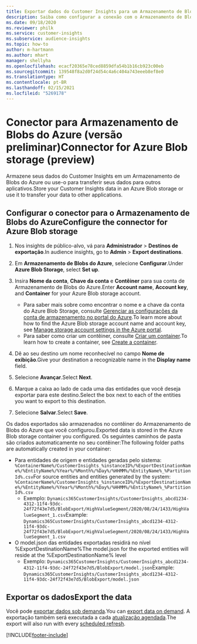 ```yaml
---
title: Exportar dados do Customer Insights para um Armazenamento de Blobs do Azure
description: Saiba como configurar a conexão com o Armazenamento de Blobs do Azure.
ms.date: 09/18/2020
ms.reviewer: philk
ms.service: customer-insights
ms.subservice: audience-insights
ms.topic: how-to
author: m-hartmann
ms.author: mhart
manager: shellyha
ms.openlocfilehash: ecacf20365e78ced8859dfa54b1b16cb923c00eb
ms.sourcegitcommit: 139548f8a2d0f24d54c4a6c404a743eeeb8ef8e0
ms.translationtype: HT
ms.contentlocale: pt-BR
ms.lasthandoff: 02/15/2021
ms.locfileid: "5269178"
---
```

# <a name="connector-for-azure-blob-storage-preview"></a><span data-ttu-id="bbc88-103">Conector para Armazenamento de Blobs do Azure (versão preliminar)</span><span class="sxs-lookup"><span data-stu-id="bbc88-103">Connector for Azure Blob storage (preview)</span></span>

<span data-ttu-id="bbc88-104">Armazene seus dados do Customer Insights em um Armazenamento de Blobs do Azure ou use-o para transferir seus dados para outros aplicativos.</span><span class="sxs-lookup"><span data-stu-id="bbc88-104">Store your Customer Insights data in an Azure Blob storage or use it to transfer your data to other applications.</span></span>

## <a name="configure-the-connector-for-azure-blob-storage"></a><span data-ttu-id="bbc88-105">Configurar o conector para o Armazenamento de Blobs do Azure</span><span class="sxs-lookup"><span data-stu-id="bbc88-105">Configure the connector for Azure Blob storage</span></span>

1. <span data-ttu-id="bbc88-106">Nos insights de público-alvo, vá para **Administrador** > **Destinos de exportação**.</span><span class="sxs-lookup"><span data-stu-id="bbc88-106">In audience insights, go to **Admin** > **Export destinations**.</span></span>

1. <span data-ttu-id="bbc88-107">Em **Armazenamento de Blobs do Azure**, selecione **Configurar**.</span><span class="sxs-lookup"><span data-stu-id="bbc88-107">Under **Azure Blob Storage**, select **Set up**.</span></span>

1. <span data-ttu-id="bbc88-108">Insira **Nome da conta**, **Chave da conta** e **Contêiner** para sua conta de Armazenamento de Blobs do Azure.</span><span class="sxs-lookup"><span data-stu-id="bbc88-108">Enter **Account name**, **Account key**, and **Container** for your Azure Blob storage account.</span></span>
    - <span data-ttu-id="bbc88-109">Para saber mais sobre como encontrar o nome e a chave da conta do Azure Blob Storage, consulte [Gerenciar as configurações da conta de armazenamento no portal do Azure](https://docs.microsoft.com/azure/storage/common/storage-account-manage).</span><span class="sxs-lookup"><span data-stu-id="bbc88-109">To learn more about how to find the Azure Blob storage account name and account key, see [Manage storage account settings in the Azure portal](https://docs.microsoft.com/azure/storage/common/storage-account-manage).</span></span>
    - <span data-ttu-id="bbc88-110">Para saber como criar um contêiner, consulte [Criar um container](https://docs.microsoft.com/azure/storage/blobs/storage-quickstart-blobs-portal#create-a-container).</span><span class="sxs-lookup"><span data-stu-id="bbc88-110">To learn how to create a container, see [Create a container](https://docs.microsoft.com/azure/storage/blobs/storage-quickstart-blobs-portal#create-a-container).</span></span>

1. <span data-ttu-id="bbc88-111">Dê ao seu destino um nome reconhecível no campo **Nome de exibição**.</span><span class="sxs-lookup"><span data-stu-id="bbc88-111">Give your destination a recognizable name in the **Display name** field.</span></span>

1. <span data-ttu-id="bbc88-112">Selecione **Avançar**.</span><span class="sxs-lookup"><span data-stu-id="bbc88-112">Select **Next**.</span></span>

1. <span data-ttu-id="bbc88-113">Marque a caixa ao lado de cada uma das entidades que você deseja exportar para este destino.</span><span class="sxs-lookup"><span data-stu-id="bbc88-113">Select the box next to each of the entities you want to export to this destination.</span></span>

1. <span data-ttu-id="bbc88-114">Selecione **Salvar**.</span><span class="sxs-lookup"><span data-stu-id="bbc88-114">Select **Save**.</span></span>

<span data-ttu-id="bbc88-115">Os dados exportados são armazenados no contêiner do Armazenamento de Blobs do Azure que você configurou.</span><span class="sxs-lookup"><span data-stu-id="bbc88-115">Exported data is stored in the Azure Blob storage container you configured.</span></span> <span data-ttu-id="bbc88-116">Os seguintes caminhos de pasta são criados automaticamente no seu contêiner:</span><span class="sxs-lookup"><span data-stu-id="bbc88-116">The following folder paths are automatically created in your container:</span></span>

- <span data-ttu-id="bbc88-117">Para entidades de origem e entidades geradas pelo sistema: `%ContainerName%/CustomerInsights_%instanceID%/%ExportDestinationName%/%EntityName%/%Year%/%Month%/%Day%/%HHMM%/%EntityName%_%PartitionId%.csv`</span><span class="sxs-lookup"><span data-stu-id="bbc88-117">For source entities and entities generated by the system: `%ContainerName%/CustomerInsights_%instanceID%/%ExportDestinationName%/%EntityName%/%Year%/%Month%/%Day%/%HHMM%/%EntityName%_%PartitionId%.csv`</span></span>
  - <span data-ttu-id="bbc88-118">Exemplo: `Dynamics365CustomerInsights/CustomerInsights_abcd1234-4312-11f4-93dc-24f72f43e7d5/BlobExport/HighValueSegment/2020/08/24/1433/HighValueSegment_1.csv`</span><span class="sxs-lookup"><span data-stu-id="bbc88-118">Example: `Dynamics365CustomerInsights/CustomerInsights_abcd1234-4312-11f4-93dc-24f72f43e7d5/BlobExport/HighValueSegment/2020/08/24/1433/HighValueSegment_1.csv`</span></span>
- <span data-ttu-id="bbc88-119">O model.json das entidades exportadas residirá no nível %ExportDestinationName%</span><span class="sxs-lookup"><span data-stu-id="bbc88-119">The model.json for the exported entities will reside at the %ExportDestinationName% level</span></span>
  - <span data-ttu-id="bbc88-120">Exemplo: `Dynamics365CustomerInsights/CustomerInsights_abcd1234-4312-11f4-93dc-24f72f43e7d5/BlobExport/model.json`</span><span class="sxs-lookup"><span data-stu-id="bbc88-120">Example: `Dynamics365CustomerInsights/CustomerInsights_abcd1234-4312-11f4-93dc-24f72f43e7d5/BlobExport/model.json`</span></span>

## <a name="export-the-data"></a><span data-ttu-id="bbc88-121">Exportar os dados</span><span class="sxs-lookup"><span data-stu-id="bbc88-121">Export the data</span></span>

<span data-ttu-id="bbc88-122">Você pode [exportar dados sob demanda](export-destinations.md#export-data-on-demand).</span><span class="sxs-lookup"><span data-stu-id="bbc88-122">You can [export data on demand](export-destinations.md#export-data-on-demand).</span></span> <span data-ttu-id="bbc88-123">A exportação também será executada a cada [atualização agendada](system.md#schedule-tab).</span><span class="sxs-lookup"><span data-stu-id="bbc88-123">The export will also run with every [scheduled refresh](system.md#schedule-tab).</span></span>


[!INCLUDE[footer-include](../includes/footer-banner.md)]